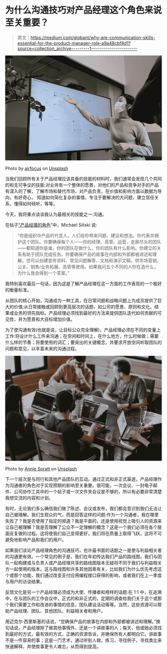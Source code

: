 # 为什么沟通技巧对产品经理这个角色来说至关重要？

> 原文：<https://medium.com/globant/why-are-communication-skills-essential-for-the-product-manager-role-a9a48cbf8d1?source=collection_archive---------1----------------------->

![](img/0b17c14574dbb439e9be6cf7e6949877.png)

Photo by [airfocus](https://unsplash.com/@airfocus?utm_source=unsplash&utm_medium=referral&utm_content=creditCopyText) on [Unsplash](https://unsplash.com/@airfocus?utm_source=unsplash&utm_medium=referral&utm_content=creditCopyText)

当我们回顾所有关于产品经理应该具备的技能的材料时，我们通常会发现几个共同的和无可争议的技能:对业务有一个整体的愿景，对他们的产品和竞争对手的产品有深入的了解，了解市场和替代市场，对产品负责，在价值和影响方面以数据为导向，有好奇心， 知道如何简化复杂的事情，专注于要解决的大问题，建立信任关系，懂得如何倾听，等等。

今天，我将重点谈谈我认为最相关的技能之一:沟通。

在帖子[“产品经理的角色](/swlh/the-role-of-a-product-manager-e0354b4b6845)”中，Michael Siliski 说:

> “你是组织中产品的代言人。人们给你带来问题、建议和想法。你代表并拥护这个团队。你要确保每个人——你的经理、高管、运营、走廊尽头的团队——都知道你是谁，你的团队在做什么，你的团队有什么影响。你建立的关系有助于团队完成任务。你要确保产品的故事在内部和外部都被讲述和理解。您可以创建宣传资料、常见问题解答、文档和演示文稿，供市场营销、公关、销售/业务拓展、高管等使用。如果我问五个不同的人你在造什么，为什么我会得到一个答案。”

我特别喜欢最后一句话，因为这是了解产品经理在这一方面的工作表现的一个极好的衡量标准。

从团队的核心开始，沟通成为一种工具，在日常问题和战略问题上为成员提供了巨大的价值:从日常接触或回顾到更高层次的话题，如公司的愿景、原则和文化、结果或业务的领先指标。产品经理必须找到最好的方法来提供团队迭代如何贡献的可见性，并为愿景和大目标增加价值。

为了使沟通有效(也就是说，让目标公众完全理解)，产品经理必须在不同的变量上工作:将设计什么工件来沟通；在空间和时间上，在什么地方，什么时候做；需要什么样的节奏；将要使用的词汇；要突出的关键概念，并要求开放空间听取团队的问题和意见，以丰富未来的沟通过程。

![](img/aaedf29a341203f9a0571dca8b01c0c0.png)

Photo by [Annie Spratt](https://unsplash.com/@anniespratt?utm_source=unsplash&utm_medium=referral&utm_content=creditCopyText) on [Unsplash](https://unsplash.com/s/photos/communication?utm_source=unsplash&utm_medium=referral&utm_content=creditCopyText)

下一个层次是与同行和其他产品团队的互动。通过正式和非正式渠道，产品经理作为沟通者的角色对于实现预期的影响至关重要。很可能，一次会议、一封电子邮件、公司协作工具中的一个帖子或一次文件夹会议是不够的，所以有必要非常清楚我想交流的内容和计划。

有时，无论我们多么确信我们做了陈述、会议或发布，我们都会意识到我们无法让自己被理解。我们生观众的气，而是回答这样的问题:作为一个沟通者，我在哪里失败了？我是否使用了指定的频道？我是平面的，还是使用视觉上吸引人的资源来让自己被理解？我是否理解了公众不一定理解的概念？这是一个我们必须在各个层面反复做的过程。这将使我们自己变得更好，我们将在质量上取得飞跃，这将不可避免地影响产品和我们的用户。

如果我们谈论产品经理角色的沟通技巧，也许最书面的话题之一是使与利益相关者的沟通更有效。一个常见的例子是，我们在年初传达我们产品的路线图。我们与团队一起构建或与负责人或产品经理共享的路线图版本无疑将不同于我们与利益相关方一起使用的版本。这与路线图和许多其他因素有关，比如我们为什么优先考虑这个或那个功能，我们通过改变支付应用编程接口获得的影响，或者我们在上一季度与用户的访谈结果。

反馈文化是另一个产品经理必须成为大使、传播者和榜样的话题:在 1:1 中，在追溯中，在与团队的工作会议中，正式的和非正式的，定期的调查给我们关于这个或那个我们需要工作和改进的事情的信息，团队建设活动等等。当然，这些资源可以帮助产品经理、团队、其他团队、利益相关者和用户。

用迈克尔·西里斯基的话说，“您确保产品的故事在内部和外部都被讲述和理解。”换句话说，产品经理除了做其他事情外，还是一个讲故事的人；每天，他或她必须找到最好的方式，最有效的方式，正确的资源告诉，并确保所有人都明白它。讲故事不是一件容易的事；这是一门艺术，通过听别人做，练习，寻找例子，寻找类比来快速解释，并使故事更令人难忘，从而得到提高。